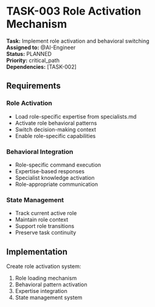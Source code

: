 # TASK-003 Role Activation Mechanism

**Task:** Implement role activation and behavioral switching  
**Assigned to:** @AI-Engineer  
**Status:** PLANNED  
**Priority:** critical_path  
**Dependencies:** [TASK-002]

## Requirements

### Role Activation
- Load role-specific expertise from specialists.md
- Activate role behavioral patterns
- Switch decision-making context
- Enable role-specific capabilities

### Behavioral Integration
- Role-specific command execution
- Expertise-based responses
- Specialist knowledge activation
- Role-appropriate communication

### State Management
- Track current active role
- Maintain role context
- Support role transitions
- Preserve task continuity

## Implementation

Create role activation system:
1. Role loading mechanism
2. Behavioral pattern activation
3. Expertise integration
4. State management system